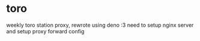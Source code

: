 # toro
weekly toro station proxy, rewrote using deno :3
need to setup nginx server and setup proxy forward config 

